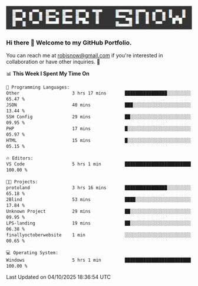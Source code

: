 <img alt="myname" src="assets/name.png" />

### Hi there 👋 Welcome to my GitHub Portfolio.
You can reach me at robjsnow@gmail.com if you're interested in collaboration or have other inquiries.  :briefcase:



<!--START_SECTION:waka-->
📊 **This Week I Spent My Time On** 

```text
💬 Programming Languages: 
Other                    3 hrs 17 mins       ████████████████░░░░░░░░░   65.47 % 
JSON                     40 mins             ███░░░░░░░░░░░░░░░░░░░░░░   13.44 % 
SSH Config               29 mins             ██░░░░░░░░░░░░░░░░░░░░░░░   09.95 % 
PHP                      17 mins             █░░░░░░░░░░░░░░░░░░░░░░░░   05.97 % 
HTML                     15 mins             █░░░░░░░░░░░░░░░░░░░░░░░░   05.15 % 

🔥 Editors: 
VS Code                  5 hrs 1 min         █████████████████████████   100.00 % 

🐱‍💻 Projects: 
protoland                3 hrs 16 mins       ████████████████░░░░░░░░░   65.18 % 
2Blind                   53 mins             ████░░░░░░░░░░░░░░░░░░░░░   17.84 % 
Unknown Project          29 mins             ██░░░░░░░░░░░░░░░░░░░░░░░   09.95 % 
LPS-landing              19 mins             ██░░░░░░░░░░░░░░░░░░░░░░░   06.38 % 
finallyoctoberwebsite    1 min               ░░░░░░░░░░░░░░░░░░░░░░░░░   00.65 % 

💻 Operating System: 
Windows                  5 hrs 1 min         █████████████████████████   100.00 % 
```


 Last Updated on 04/10/2025 18:36:54 UTC
<!--END_SECTION:waka-->

<!--
**robjsnow/robjsnow** is a ✨ _special_ ✨ repository because its `README.md` (this file) appears on your GitHub profile.

Here are some ideas to get you started:

- 🔭 I’m currently working on ...
- 🌱 I’m currently learning ...
- 👯 I’m looking to collaborate on ...
- 🤔 I’m looking for help with ...
- 💬 Ask me about ...
- 📫 How to reach me: ...
- 😄 Pronouns: ...
- ⚡ Fun fact: ...
-->

